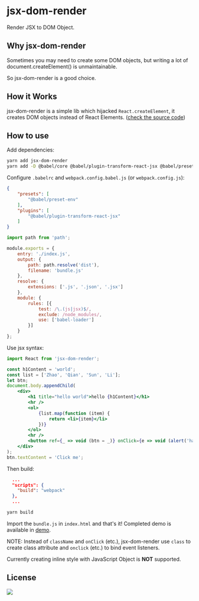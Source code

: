 # jsx-dom-render

Render JSX to DOM Object.

## Why jsx-dom-render

Sometimes you may need to create some DOM objects, but writing a lot of document.createElement() is unmaintainable.

So jsx-dom-render is a good choice.

## How it Works

jsx-dom-render is a simple lib which hijacked `React.createElement`, it creates DOM objects instead of React Elements. ([check the source code][1])

## How to use

Add dependencies:

```bash
yarn add jsx-dom-render
yarn add -D @babel/core @babel/plugin-transform-react-jsx @babel/preset-env babel-loader@8.0.0-beta.0 webpack
```

Configure `.babelrc` and `webpack.config.babel.js` (or `webpack.config.js`):

```json
{
    "presets": [
        "@babel/preset-env"
    ],
    "plugins": [
        "@babel/plugin-transform-react-jsx"
    ]
}
```

```js
import path from 'path';

module.exports = {
    entry: './index.js',
    output: {
        path: path.resolve('dist'),
        filename: 'bundle.js'
    },
    resolve: {
        extensions: ['.js', '.json', '.jsx']
    },
    module: {
        rules: [{
            test: /\.(js|jsx)$/,
            exclude: /node_modules/,
            use: ['babel-loader']
        }]
    }
};
```

Use jsx syntax:

```jsx
import React from 'jsx-dom-render';

const h1Content = 'world';
const list = ['Zhao', 'Qian', 'Sun', 'Li'];
let btn;
document.body.appendChild(
    <div>
        <h1 title="hello world">hello {h1Content}</h1>
        <hr />
        <ol>
            {list.map(function (item) {
                return <li>{item}</li>
            })}
        </ol>
        <hr />
        <button ref={_ => void (btn = _)} onClick={e => void (alert('haha'))}></button>
    </div>
);
btn.textContent = 'Click me';
```

Then build:

```package.json
  ...
  "scripts": {
    "build": "webpack"
  },
  ...
```

```bash
yarn build
```

Import the `bundle.js` in `index.html` and that's it! Completed demo is available in [demo][2].

NOTE: Instead of `className` and `onClick` (etc.), jsx-dom-render use `class` to create class attribute and `onclick` (etc.) to bind event listeners.

Currently creating inline style with JavaScript Object is **NOT** supported.

## License

[![](http://www.wtfpl.net/wp-content/uploads/2012/12/wtfpl-badge-4.png)](http://www.wtfpl.net/)

[1]: https://github.com/oychao/jsx-dom-render/blob/master/index.js
[2]: https://github.com/oychao/jsx-dom-render/tree/master/demo
